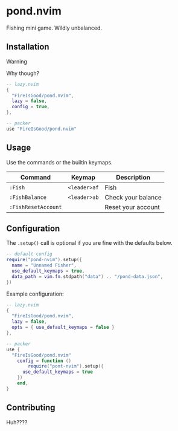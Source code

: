 # pond.nvim

Fishing mini game. Wildly unbalanced.

## Installation

> [!WARNING]
> Why though?

```lua
-- lazy.nvim
{
  "FireIsGood/pond.nvim",
  lazy = false,
  config = true,
},

-- packer
use "FireIsGood/pond.nvim"
```

## Usage

Use the commands or the builtin keymaps.

| Command             | Keymap       | Description        |
| ------------------- | ------------ | ------------------ |
| `:Fish`             | `<leader>af` | Fish               |
| `:FishBalance`      | `<leader>ab` | Check your balance |
| `:FishResetAccount` |              | Reset your account |

## Configuration

The `.setup()` call is optional if you are fine with the defaults below.

```lua
-- default config
require("pond-nvim").setup({
  name = "Unnamed Fisher",
  use_default_keymaps = true,
  data_path = vim.fn.stdpath("data") .. "/pond-data.json",
})
```

Example configuration:

```lua
-- lazy.nvim
{
  "FireIsGood/pond.nvim",
  lazy = false,
  opts = { use_default_keymaps = false }
},

-- packer
use {
  "FireIsGood/pond.nvim"
	config = function ()
		require("pont-nvim").setup({
      use_default_keymaps = true
    })
	end,
}
```

## Contributing

Huh????
